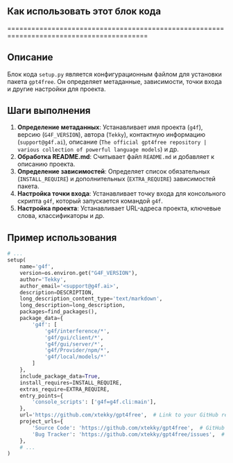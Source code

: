 ## Как использовать этот блок кода
=========================================================================================

Описание
-------------------------
Блок кода `setup.py`  является конфигурационным файлом для установки пакета `gpt4free`. Он определяет метаданные, зависимости, точки входа и другие настройки для проекта.

Шаги выполнения
-------------------------
1. **Определение метаданных**: Устанавливает имя проекта (`g4f`), версию (`G4F_VERSION`), автора (`Tekky`), контактную информацию (`support@g4f.ai`), описание (`The official gpt4free repository | various collection of powerful language models`) и др.
2. **Обработка README.md**: Считывает файл `README.md` и добавляет к описанию проекта.
3. **Определение зависимостей**: Определяет список обязательных (`INSTALL_REQUIRE`) и дополнительных (`EXTRA_REQUIRE`) зависимостей пакета. 
4. **Настройка точки входа**: Устанавливает точку входа для консольного скрипта `g4f`, который запускается командой `g4f`.
5. **Настройка проекта**: Устанавливает URL-адреса проекта, ключевые слова, классификаторы и др.

Пример использования
-------------------------

```python
# ... 
setup(
    name='g4f',
    version=os.environ.get("G4F_VERSION"),
    author='Tekky',
    author_email='<support@g4f.ai>',
    description=DESCRIPTION,
    long_description_content_type='text/markdown',
    long_description=long_description,
    packages=find_packages(),
    package_data={
        'g4f': [
            'g4f/interference/*', 
            'g4f/gui/client/*', 
            'g4f/gui/server/*', 
            'g4f/Provider/npm/*', 
            'g4f/local/models/*'
        ]
    },
    include_package_data=True,
    install_requires=INSTALL_REQUIRE,
    extras_require=EXTRA_REQUIRE,
    entry_points={
        'console_scripts': ['g4f=g4f.cli:main'],
    },
    url='https://github.com/xtekky/gpt4free',  # Link to your GitHub repository
    project_urls={
        'Source Code': 'https://github.com/xtekky/gpt4free',  # GitHub link
        'Bug Tracker': 'https://github.com/xtekky/gpt4free/issues',  # Link to issue tracker
    },
    # ... 
)
```